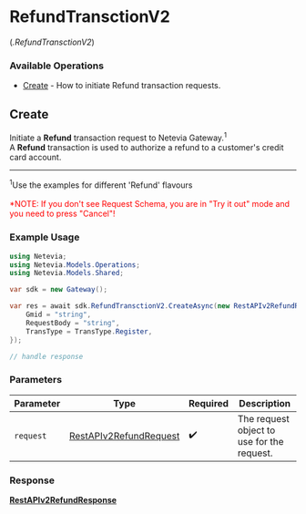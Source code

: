 # RefundTransctionV2
(*.RefundTransctionV2*)

### Available Operations

* [Create](#create) - How to initiate Refund transaction requests.

## Create

Initiate a <b>Refund</b> transaction request to Netevia Gateway.<sup>1</sup><br>
A <b>Refund</b> transaction is used to authorize a refund to a customer's credit card account.
<hr>
<sup>1</sup>Use the examples for different 'Refund' flavours
<br><br><span style="color:red">*NOTE: If you don't see Request Schema, you are in "Try it out" mode and you need to press "Cancel"!</span>


### Example Usage

```csharp
using Netevia;
using Netevia.Models.Operations;
using Netevia.Models.Shared;

var sdk = new Gateway();

var res = await sdk.RefundTransctionV2.CreateAsync(new RestAPIv2RefundRequest() {
    Gmid = "string",
    RequestBody = "string",
    TransType = TransType.Register,
});

// handle response
```

### Parameters

| Parameter                                                                   | Type                                                                        | Required                                                                    | Description                                                                 |
| --------------------------------------------------------------------------- | --------------------------------------------------------------------------- | --------------------------------------------------------------------------- | --------------------------------------------------------------------------- |
| `request`                                                                   | [RestAPIv2RefundRequest](../../models/operations/RestAPIv2RefundRequest.md) | :heavy_check_mark:                                                          | The request object to use for the request.                                  |


### Response

**[RestAPIv2RefundResponse](../../models/operations/RestAPIv2RefundResponse.md)**

